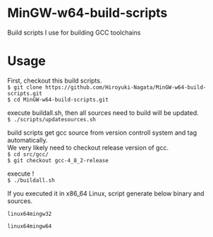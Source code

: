 MinGW-w64-build-scripts
=======================

Build scripts I use for building GCC toolchains

Usage
=====

First, checkout this build scripts.  
```$ git clone https://github.com/Hiroyuki-Nagata/MinGW-w64-build-scripts.git  ```  
```$ cd MinGW-w64-build-scripts.git```

execute buildall.sh, then all sources need to build will be updated.   
```$ ./scripts/updatesources.sh ```

build scripts get gcc source from version controll system and tag automatically.   
We very likely need to checkout release version of gcc.  
```$ cd src/gcc/  ```  
```$ git checkout gcc-4_8_2-release  ```  


execute !  
```$ ./buildall.sh```  

If you executed it in x86_64 Linux, script generate below binary and sources.  
```
linux64mingw32
```  
```
linux64mingw64  
```
